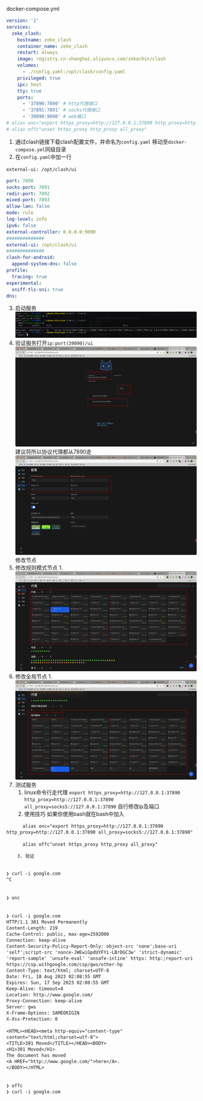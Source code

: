 docker-compose.yml
```yaml
version: '2'
services:
  zeke_clash:
    hostname: zeke_clash
    container_name: zeke_clash
    restart: always
    image: registry.cn-shanghai.aliyuncs.com/zekechin/clash
    volumes:
      - ./config.yaml:/opt/clash/config.yaml
    privileged: true
    ipc: host
    tty: true
    ports:
      - '37890:7890' # http代理端口
      - '37891:7891' # socks代理端口
      - '39090:9090' # web端口
# alias onc="export https_proxy=http://127.0.0.1:37890 http_proxy=http://127.0.0.1:37890 all_proxy=socks5://127.0.0.1:37890"
# alias offc"unset https_proxy http_proxy all_proxy"

```



1. 通过clash链接下载clash配置文件，并命名为`config.yaml` 移动至`docker-compose.yml`同级目录
2. 在`config.yaml`中加一行

`external-ui: /opt/clash/ui`

```yaml
port: 7890
socks-port: 7891
redir-port: 7892
mixed-port: 7893
allow-lan: false
mode: rule
log-level: info
ipv6: false
external-controller: 0.0.0.0:9090
##############
external-ui: /opt/clash/ui
##############
clash-for-android:
  append-system-dns: false
profile:
  tracing: true
experimental:
  sniff-tls-sni: true
dns:
```

3. 启动服务
![image-20230817174358407](clash%20%E6%95%99%E7%A8%8B.assets/image-20230817174358407.png)
4. 验证服务打开`ip:port(39090)/ui`
  ![Pasted image 20230818100341](clash%20%E6%95%99%E7%A8%8B.assets/Pasted%20image%2020230818100341.png)建议将所以协议代理都从7890走
  ![Pasted image 20230818100420](clash%20%E6%95%99%E7%A8%8B.assets/Pasted%20image%2020230818100420.png)修改节点
  1. 修改规则模式节点
  	1. ![Pasted image 20230818100538](clash%20%E6%95%99%E7%A8%8B.assets/Pasted%20image%2020230818100538.png)
  2. 修改全局节点
  	1. ![Pasted image 20230818100602](clash%20%E6%95%99%E7%A8%8B.assets/Pasted%20image%2020230818100602.png)
7. 测试服务
	1. linux命令行走代理
		`export https_proxy=http://127.0.0.1:37890 http_proxy=http://127.0.0.1:37890 all_proxy=socks5://127.0.0.1:37890`
		自行修改ip及端口
	2. 使用技巧
	  如果你使用bash就在bash中加入
```
	  alias onc="export https_proxy=http://127.0.0.1:37890 http_proxy=http://127.0.0.1:37890 all_proxy=socks5://127.0.0.1:37890"

	  alias offc"unset https_proxy http_proxy all_proxy"
```
		3. 验证
```

❯ curl -i google.com
^C


❯ onc


❯ curl -i google.com
HTTP/1.1 301 Moved Permanently
Content-Length: 219
Cache-Control: public, max-age=2592000
Connection: keep-alive
Content-Security-Policy-Report-Only: object-src 'none';base-uri 'self';script-src 'nonce-JWEwiGpdUYFYi-LBrDGC3w' 'strict-dynamic' 'report-sample' 'unsafe-eval' 'unsafe-inline' https: http:;report-uri https://csp.withgoogle.com/csp/gws/other-hp
Content-Type: text/html; charset=UTF-8
Date: Fri, 18 Aug 2023 02:08:55 GMT
Expires: Sun, 17 Sep 2023 02:08:55 GMT
Keep-Alive: timeout=4
Location: http://www.google.com/
Proxy-Connection: keep-alive
Server: gws
X-Frame-Options: SAMEORIGIN
X-Xss-Protection: 0

<HTML><HEAD><meta http-equiv="content-type" content="text/html;charset=utf-8">
<TITLE>301 Moved</TITLE></HEAD><BODY>
<H1>301 Moved</H1>
The document has moved
<A HREF="http://www.google.com/">here</A>.
</BODY></HTML>


❯ offc
❯ curl -i google.com
